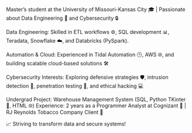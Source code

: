 Master’s student at the University of Missouri-Kansas City 🎓 | Passionate about Data Engineering 💾 and Cybersecurity 🔒

Data Engineering: Skilled in ETL workflows ⚙️, SQL development 📊, Teradata, Snowflake ☁️, and Databricks (PySpark).

Automation & Cloud: Experienced in Tidal Automation 🕒, AWS 🌐, and building scalable cloud-based solutions 🛠️

Cybersecurity Interests: Exploring defensive strategies 🛡️, intrusion detection 👀, penetration testing 🧪, and ethical hacking 💻

Undergrad Project: Warehouse Management System (SQL, Python TKinter 🐍, HTML 🌐)
Experience: 2 years as a Programmer Analyst at Cognizant 💼 | RJ Reynolds Tobacco Company Client 🚬

📈 Striving to transform data and secure systems!
